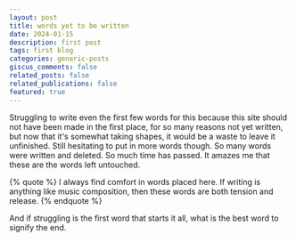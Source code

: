 ```yaml
---
layout: post
title: words yet to be written
date: 2024-01-15
description: first post
tags: first blog
categories: generic-posts
giscus_comments: false
related_posts: false
related_publications: false
featured: true
---
```


Struggling to write even the first few words for this because this site should not have been made in the first place, for so many reasons not yet written, but now that it's somewhat taking shapes, it would be a waste to leave it unfinished. Still hesitating to put in more words though. So many words were written and deleted. So much time has passed. It amazes me that these are the words left untouched. 

{% quote %}
I always find comfort in words placed here. If writing is anything like music composition, then these words are both tension and release. 
{% endquote %}

And if struggling is the first word that starts it all, what is the best word to signify the end.


